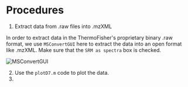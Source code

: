 # Procedures
1. Extract data from .raw files into .mzXML

In order to extract data in the ThermoFisher's proprietary binary .raw format, we use `MSConvertGUI` here to extract the data into an open format like .mzXML. Make sure that the `SRM as spectra` box is checked.

![MSConvertGUI](https://github.com/CreLox/LC-MS-MS/assets/18239347/7a85d5b2-a24d-49fc-9305-f5667bb8c2a3)

2. Use the `plotD7.m` code to plot the data.
3. 
